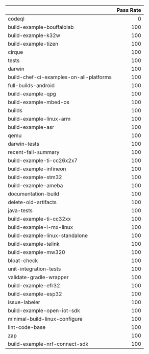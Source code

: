 |                                         |   Pass Rate |
|:----------------------------------------|------------:|
| codeql                                  |           0 |
| build-example-bouffalolab               |         100 |
| build-example-k32w                      |         100 |
| build-example-tizen                     |         100 |
| cirque                                  |         100 |
| tests                                   |         100 |
| darwin                                  |         100 |
| build-chef-ci-examples-on-all-platforms |         100 |
| full-builds-android                     |         100 |
| build-example-qpg                       |         100 |
| build-example-mbed-os                   |         100 |
| builds                                  |         100 |
| build-example-linux-arm                 |         100 |
| build-example-asr                       |         100 |
| qemu                                    |         100 |
| darwin-tests                            |         100 |
| recent-fail-summary                     |         100 |
| build-example-ti-cc26x2x7               |         100 |
| build-example-infineon                  |         100 |
| build-example-stm32                     |         100 |
| build-example-ameba                     |         100 |
| documentation-build                     |         100 |
| delete-old-artifacts                    |         100 |
| java-tests                              |         100 |
| build-example-ti-cc32xx                 |         100 |
| build-example-i-mx-linux                |         100 |
| build-example-linux-standalone          |         100 |
| build-example-telink                    |         100 |
| build-example-mw320                     |         100 |
| bloat-check                             |         100 |
| unit-integration-tests                  |         100 |
| validate-gradle-wrapper                 |         100 |
| build-example-efr32                     |         100 |
| build-example-esp32                     |         100 |
| issue-labeler                           |         100 |
| build-example-open-iot-sdk              |         100 |
| minimal-build-linux-configure           |         100 |
| lint-code-base                          |         100 |
| zap                                     |         100 |
| build-example-nrf-connect-sdk           |         100 |